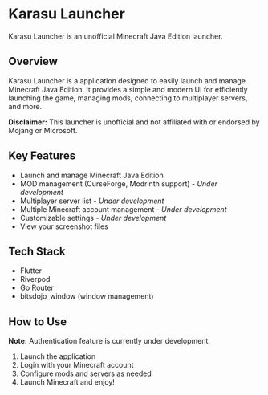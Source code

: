 # Karasu Launcher

Karasu Launcher is an unofficial Minecraft Java Edition launcher.

## Overview

Karasu Launcher is a application designed to easily launch and manage Minecraft Java Edition. It provides a simple and modern UI for efficiently launching the game, managing mods, connecting to multiplayer servers, and more.

**Disclaimer:** This launcher is unofficial and not affiliated with or endorsed by Mojang or Microsoft.

## Key Features

- Launch and manage Minecraft Java Edition
- MOD management (CurseForge, Modrinth support) - *Under development*
- Multiplayer server list - *Under development*
- Multiple Minecraft account management - *Under development*
- Customizable settings - *Under development*
- View your screenshot files

## Tech Stack

- Flutter
- Riverpod
- Go Router
- bitsdojo_window (window management)

## How to Use

**Note:** Authentication feature is currently under development.

1. Launch the application
2. Login with your Minecraft account
3. Configure mods and servers as needed
4. Launch Minecraft and enjoy!
